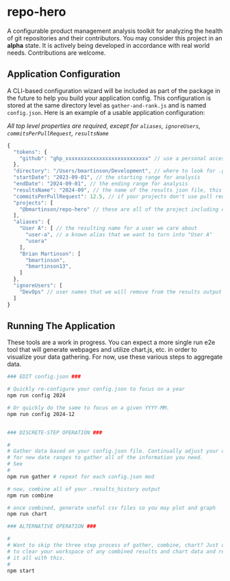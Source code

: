 # repo-hero

A configurable product management analysis toolkit for analyzing the health of git repositories and their contributors. You may consider this project in an **alpha** state. It is actively being developed in accordance with real world needs. Contributions are welcome.

## Application Configuration

A CLI-based configuration wizard will be included as part of the package in the future to help you build your application config. This configuration is stored at the same directory level as `gather-and-rank.js` and is named `config.json`. Here is an example of a usable application configuration:

_All top level properties are required, except for `aliases`, `ignoreUsers`, `commitsPerPullRequest`, `resultsName`_

```javascript
{
  "tokens": {
    "github": "ghp_xxxxxxxxxxxxxxxxxxxxxxxxxxx" // use a personal access token for GitHub API access
  },
  "directory": "/Users/bmartinson/Development", // where to look for .git projects
  "startDate": "2023-09-01", // the starting range for analysis
  "endDate": "2024-09-01", // the ending range for analysis
  "resultsName": "2024-09", // the name of the results json file, this is optional
  "commitsPerPullRequest": 12.5, // if your projects don't use pull requests and rely mostly on commits, use this to synthesize deliverables (pseudo-PRs)
  "projects": [
    "@bmartinson/repo-hero" // these are all of the project including owner name owner/repo - @ handles should be included
  ],
  "aliases": {
    "User A": [ // the resulting name for a user we care about
      "user-a", // a known alias that we want to turn into "User A"
      "usera"
    ],
    "Brian Martinson": [
      "bmartinson",
      "bmartinson13",
    ]
  },
  "ignoreUsers": [
    "DevOps" // user names that we will remove from the results output
  ]
}
```

## Running The Application

These tools are a work in progress. You can expect a more single run e2e tool that will generate webpages and utilize chart.js, etc. in order to visualize your data gathering. For now, use these various steps to aggregate data.

```sh
### EDIT config.json ###

# Quickly re-configure your config.json to focus on a year
npm run config 2024

# Or quickly do the same to focus on a given YYYY-MM.
npm run config 2024-12


### DISCRETE-STEP OPERATION ###

#
# Gather data based on your config.json file. Continually adjust your config
# for new date ranges to gather all of the information you need.
# See
#
npm run gather # repeat for each config.json mod

# now, combine all of your .results_history output
npm run combine

# once combined, generate useful csv files so you may plot and graph
npm run chart

### ALTERNATIVE OPERATION ###

#
# Want to skip the three step process of gather, combine, chart? Just use start
# to clear your workspace of any combined results and chart data and re-generate
# it all with this.
#
npm start
```
